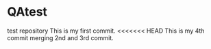 QAtest
======

test repository
This is my first commit.
<<<<<<< HEAD
This is my 4th commit merging 2nd and 3rd commit.

